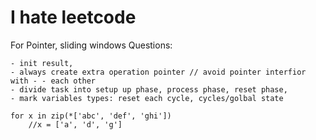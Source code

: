 # I hate leetcode

For Pointer, sliding windows Questions:

    - init result,
    - always create extra operation pointer // avoid pointer interfior with - - each other
    - divide task into setup up phase, process phase, reset phase,
    - mark variables types: reset each cycle, cycles/golbal state


```
for x in zip(*['abc', 'def', 'ghi'])
    //x = ['a', 'd', 'g']
```